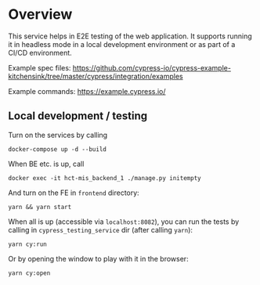 # Overview

This service helps in E2E testing of the web application. It supports running it in headless mode in a local development environment or as part of a CI/CD environment.

Example spec files: https://github.com/cypress-io/cypress-example-kitchensink/tree/master/cypress/integration/examples

Example commands: https://example.cypress.io/


## Local development / testing

Turn on the services by calling

```
docker-compose up -d --build
```

When BE etc. is up, call

```
docker exec -it hct-mis_backend_1 ./manage.py initempty
```

And turn on the FE in `frontend` directory:

```
yarn && yarn start
```

When all is up (accessible via `localhost:8082`), you can run the tests by calling in `cypress_testing_service` dir (after calling `yarn`):

```
yarn cy:run
```

Or by opening the window to play with it in the browser:

```
yarn cy:open
```
